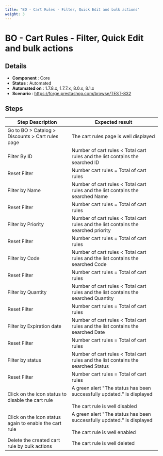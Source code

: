```yaml
---
title: "BO - Cart Rules - Filter, Quick Edit and bulk actions"
weight: 3
---
```


# BO - Cart Rules - Filter, Quick Edit and bulk actions
## Details
* **Component** : Core
* **Status** : Automated
* **Automated on** : 1.7.8.x, 1.7.7.x, 8.0.x, 8.1.x
* **Scenario** : https://forge.prestashop.com/browse/TEST-832

## Steps
| Step Description | Expected result |
| ----- | ----- |
| Go to BO > Catalog > Discounts > Cart rules page | The cart rules page is well displayed |
| Filter By ID | Number of cart rules < Total cart rules and the list contains the searched ID |
| Reset Filter | Number cart rules = Total of cart rules |
| Filter by Name | Number of cart rules < Total cart rules and the list contains the searched Name |
| Reset Filter | Number cart rules = Total of cart rules |
| Filter by Priority | Number of cart rules < Total cart rules and the list contains the searched priority |
| Reset Filter | Number cart rules = Total of cart rules |
| Filter by Code | Number of cart rules < Total cart rules and the list contains the searched Code |
| Reset Filter | Number cart rules = Total of cart rules |
| Filter by Quantity | Number of cart rules < Total cart rules and the list contains the searched Quantity |
| Reset Filter | Number cart rules = Total of cart rules |
| Filter by Expiration date | Number of cart rules < Total cart rules and the list contains the searched Date |
| Reset Filter | Number cart rules = Total of cart rules |
| Filter by status | Number of cart rules < Total cart rules and the list contains the searched Status |
| Reset Filter | Number cart rules = Total of cart rules |
| Click on the icon status to disable the cart rule | A green alert "The status has been successfully updated." is displayed<br><br>The cart rule is well disabled |
| Click on the icon status again to enable the cart rule | A green alert "The status has been successfully updated." is displayed<br><br>The cart rule is well enabled |
| Delete the created cart rule by bulk actions | The cart rule is well deleted |
